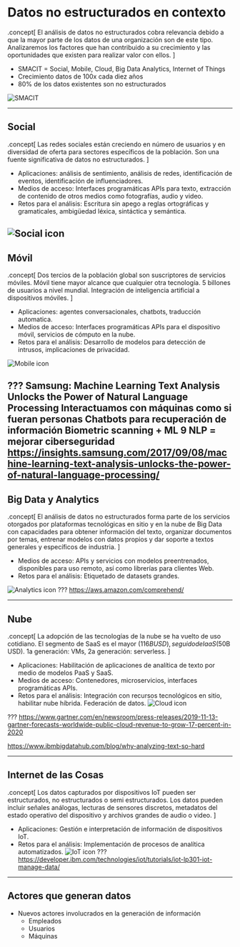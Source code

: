 # Datos no estructurados en contexto
.concept[
    El análisis de datos no estructurados cobra relevancia debido a que la mayor parte de los datos de una organización son de este tipo. Analizaremos los factores que han contribuido a su crecimiento y las oportunidades que existen para realizar valor con ellos.
]

- SMACIT = Social, Mobile, Cloud, Big Data Analytics, Internet of Things
- Crecimiento datos de 100x cada diez años
- 80% de los datos existentes son no estructurados

![SMACIT](images/smacit.png)
<!-- SMACIT = Social, Mobile, Cloud, Big Data Analytics, Internet of Things -->
---
## Social
.concept[
    Las redes sociales están creciendo en número de usuarios y en diversidad de oferta para sectores específicos de la población. Son una fuente significativa de datos no estructurados.
]
- Aplicaciones: análisis de sentimiento, análisis de redes, identificación de eventos, identificación de influenciadores.
- Medios de acceso: Interfaces programáticas APIs para texto, extracción de contenido de otros medios como fotografías, audio y video.
- Retos para el análisis: Escritura sin apego a reglas ortográficas y gramaticales, ambigüedad léxica, sintáctica y semántica.

![Social icon](images/social.svg)
---
## Móvil
.concept[
    Dos tercios de la población global son suscriptores de servicios móviles. Móvil tiene mayor alcance que cualquier otra tecnología. 5 billones de usuarios a nivel mundial. Integración de inteligencia artificial a dispositivos móviles.
]
- Aplicaciones: agentes conversacionales, chatbots, traducción automatica.
- Medios de acceso: Interfaces programáticas APIs para el dispositivo móvil, servicios de cómputo en la nube.
- Retos para el análisis: Desarrollo de modelos para detección de intrusos, implicaciones de privacidad.

![Mobile icon](images/mobile.svg)


???
Samsung: Machine Learning Text Analysis Unlocks the Power of Natural Language Processing
Interactuamos con máquinas como si fueran personas
Chatbots para recuperación de información
Biometric scanning + ML 9 NLP = mejorar ciberseguridad
https://insights.samsung.com/2017/09/08/machine-learning-text-analysis-unlocks-the-power-of-natural-language-processing/
---
## Big Data y Analytics
.concept[
    El análisis de datos no estructurados forma parte de los servicios otorgados por plataformas tecnológicas en sitio y en la nube de Big Data con capacidades para obtener información del texto, organizar documentos por temas, entrenar modelos con datos propios y dar soporte a textos generales y específicos de industria.
]
- Medios de acceso: APIs y servicios con modelos preentrenados, disponibles para uso remoto, así como librerías para clientes Web.
- Retos para el análisis: Etiquetado de datasets grandes.

![Analytics icon](images/analytics.svg)
???
https://aws.amazon.com/comprehend/

---
## Nube
.concept[
    La adopción de las tecnologías de la nube se ha vuelto de uso cotidiano. El segmento de SaaS es el mayor ($116B USD), seguido de IaaS ($50B USD). 1a generación: VMs, 2a generación: serverless. 
]
- Aplicaciones: Habilitación de aplicaciones de analítica de texto por medio de modelos PaaS y SaaS.
- Medios de acceso: Contenedores, microservicios, interfaces programáticas APIs.
- Retos para el análisis: Integración con recursos tecnológicos en sitio, habilitar nube híbrida. Federación de datos.
![Cloud icon](images/cloud.svg)

???
https://www.gartner.com/en/newsroom/press-releases/2019-11-13-gartner-forecasts-worldwide-public-cloud-revenue-to-grow-17-percent-in-2020

https://www.ibmbigdatahub.com/blog/why-analyzing-text-so-hard


---

## Internet de las Cosas
.concept[
    Los datos capturados por dispositivos IoT pueden ser estructurados, no estructurados o semi estructurados. Los datos pueden incluir señales análogas, lecturas de sensores discretos, metadatos del estado operativo del dispositivo y archivos grandes de audio o video.
]
- Aplicaciones: Gestión e interpretación de información de dispositivos IoT.
- Retos para el análisis: Implementación de procesos de analítica automatizados.
![IoT icon](images/iot.svg)
???
https://developer.ibm.com/technologies/iot/tutorials/iot-lp301-iot-manage-data/

---
## Actores que generan datos
- Nuevos actores involucrados en la generación de información
    - Empleados
    - Usuarios
    - Máquinas


